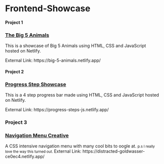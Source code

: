 # Frontend-Showcase

#### Project 1 
### <a href='https://big-5-animals.netlify.app/'>The Big 5 Animals</a>
<p>This is a showcase of Big 5 Animals using HTML, CSS and JavaScript hosted on Netlify. </p>
External Link: https://big-5-animals.netlify.app/

#### Project 2 
### <a href='https://progress-steps-js.netlify.app/'>Progress Step Showcase </a>
<p>This is a 4 step progress bar made using HTML, CSS and JavaScript hosted on Netlify. </p>
External Link: https://progress-steps-js.netlify.app/

### Project 3
### <a href='https://distracted-goldwasser-ce0ec4.netlify.app/'>Navigation Menu Creative </a>
<p> A CSS intensive navigation menu with many cool bits to oogle at. 
<small> p.s I really love the way this turned out. </small>
  External Link: https://distracted-goldwasser-ce0ec4.netlify.app/
  
  
